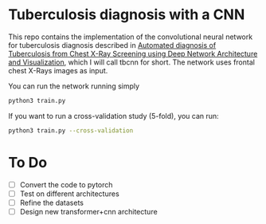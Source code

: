 # Tuberculosis diagnosis with a CNN

This repo contains the implementation of the convolutional neural network
for tuberculosis diagnosis described in
[Automated diagnosis of Tuberculosis from Chest X-Ray Screening using Deep Network Architecture and Visualization](),
which I will call tbcnn for short. The network uses frontal chest X-Rays
images as input.

You can run the network running simply

```bash
python3 train.py
```

If you want to run a cross-validation study (5-fold), you can run:

```bash
python3 train.py --cross-validation
```

# To Do

- [ ] Convert the code to pytorch
- [ ] Test on different architectures
- [ ] Refine the datasets
- [ ] Design new transformer+cnn architecture
